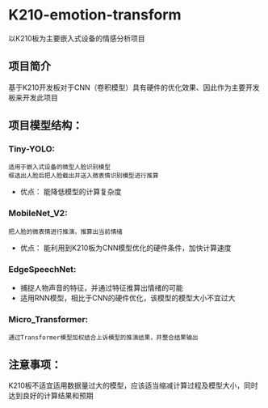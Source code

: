 # K210-emotion-transform

以K210板为主要嵌入式设备的情感分析项目

## 项目简介

基于K210开发板对于CNN（卷积模型）具有硬件的优化效果、因此作为主要开发板来开发此项目

## 项目模型结构：

### Tiny-YOLO:
    适用于嵌入式设备的微型人脸识别模型
    框选出人脸后把人脸截出并送入微表情识别模型进行推算
- 优点：
    能降低模型的计算复杂度
### MobileNet_V2:
    把人脸的微表情进行推演，推算出当前情绪
- 优点：
    能利用到K210板为CNN模型优化的硬件条件，加快计算速度
### EdgeSpeechNet:
- 捕捉人物声音的特征，并通过特征推算出情绪的可能
- 适用RNN模型，相比于CNN的硬件优化，该模型的模型大小不宜过大
### Micro_Transformer:
    通过Transformer模型加权结合上诉模型的推演结果，并整合结果输出

## 注意事项：

K210板不适宜适用数据量过大的模型，应该适当缩减计算过程及模型大小，同时达到良好的计算结果和预期 